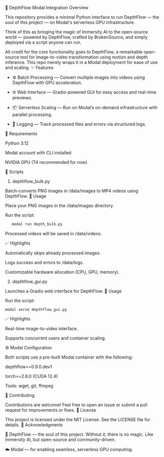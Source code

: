 🌌 DepthFlow Modal Integration
Overview

This repository provides a minimal Python interface to run DepthFlow — the soul of this project — on Modal's serverless GPU infrastructure.

Think of this as bringing the magic of Immersity AI to the open-source world — powered by DepthFlow, crafted by BrokenSource, and simply deployed via a script anyone can run.

All credit for the core functionality goes to DepthFlow, a remarkable open-source tool for image-to-video transformation using motion and depth inference. This repo merely wraps it in a Modal deployment for ease of use and scaling.
✨ Features

- ⚙️ Batch Processing — Convert multiple images into videos using DepthFlow with GPU acceleration.

- 🌐 Web Interface — Gradio-powered GUI for easy access and real-time previews.

- 📦 Serverless Scaling — Run on Modal’s on-demand infrastructure with parallel processing.

- 📁 Logging — Track processed files and errors via structured logs.


🔧 Requirements

Python 3.12

Modal account with CLI installed

NVIDIA GPU (T4 recommended for now)

📜 Scripts
1. depthflow_bulk.py

Batch-converts PNG images in /data/images to MP4 videos using DepthFlow.
🔹 Usage

Place your PNG images in the /data/images directory.

Run the script:

```bash
   modal run depth_bulk.py
   ```

Processed videos will be saved in /data/videos.

✅ Highlights

Automatically skips already processed images.

Logs success and errors to /data/logs.

Customizable hardware allocation (CPU, GPU, memory).

2. depthflow_gui.py

Launches a Gradio web interface for DepthFlow.
🔹 Usage

Run the script:

    modal serve depthflow_gui.py

✅ Highlights

Real-time image-to-video interface.

Supports concurrent users and container scaling.

⚙️ Modal Configuration

Both scripts use a pre-built Modal container with the following:

depthflow==0.9.0.dev1

torch==2.6.0 (CUDA 12.4)

Tools: wget, git, ffmpeg

🤝 Contributing

Contributions are welcome! Feel free to open an issue or submit a pull request for improvements or fixes.
📜 License

This project is licensed under the MIT License. See the LICENSE file for details.
🙏 Acknowledgments

🎥 DepthFlow — the soul of this project. Without it, there is no magic. Like Immersity AI, but open-source and community-driven.

☁️ Modal — for enabling seamless, serverless GPU computing.
